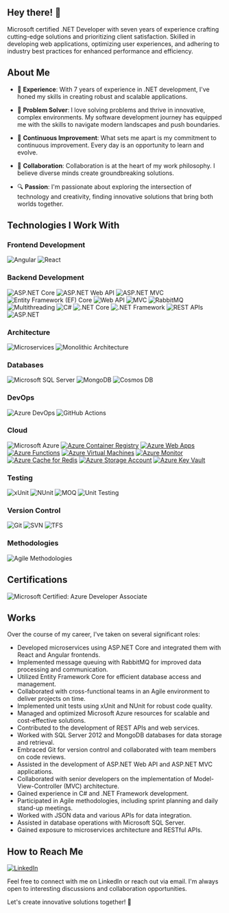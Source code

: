 ## Hey there! 👋 

Microsoft certified .NET Developer with seven years of experience crafting cutting-edge solutions and prioritizing client satisfaction. Skilled in developing web applications, optimizing user experiences, and adhering to industry best practices for enhanced performance and efficiency.

## About Me

- 💼 **Experience**: With 7 years of experience in .NET development, I've honed my skills in creating robust and scalable applications.

- 🔧 **Problem Solver**: I love solving problems and thrive in innovative, complex environments. My software development journey has equipped me with the skills to navigate modern landscapes and push boundaries.

- 🌟 **Continuous Improvement**: What sets me apart is my commitment to continuous improvement. Every day is an opportunity to learn and evolve.

- 🤝 **Collaboration**: Collaboration is at the heart of my work philosophy. I believe diverse minds create groundbreaking solutions.

- 🔍 **Passion**: I'm passionate about exploring the intersection of technology and creativity, finding innovative solutions that bring both worlds together.

## Technologies I Work With

### Frontend Development

![Angular](https://img.shields.io/badge/Angular-%23DD0031.svg?style=for-the-badge&logo=angular&logoColor=white)
![React](https://img.shields.io/badge/React-%23DD0031.svg?style=for-the-badge&logo=React&logoColor=white)

### Backend Development

![ASP.NET Core](https://img.shields.io/badge/ASP.NET%20Core-%231572B6.svg?style=for-the-badge&logo=.net&logoColor=white) ![ASP.NET Web API](https://img.shields.io/badge/ASP.NET%20Web%20API-%231572B6.svg?style=for-the-badge&logo=.net&logoColor=white)
![ASP.NET MVC](https://img.shields.io/badge/ASP.NET%20MVC-%231572B6.svg?style=for-the-badge&logo=.net&logoColor=white)
![Entity Framework (EF) Core](https://img.shields.io/badge/Entity%20Framework%20(EF)%20Core-%231572B6.svg?style=for-the-badge&logo=.net&logoColor=white)
![Web API](https://img.shields.io/badge/Web%20API-%23777BB4.svg?style=for-the-badge&logo=swagger&logoColor=white)
![MVC](https://img.shields.io/badge/MVC-%23777BB4.svg?style=for-the-badge&logo=aspnetcore&logoColor=white)
![RabbitMQ](https://img.shields.io/badge/RabbitMQ-%23FF6600.svg?style=for-the-badge&logo=rabbitmq&logoColor=white)
![Multithreading](https://img.shields.io/badge/Multithreading-%230057C6.svg?style=for-the-badge)
![C#](https://img.shields.io/badge/C%23-%230057C6.svg?style=for-the-badge&logo=c-sharp&logoColor=white)
![.NET Core](https://img.shields.io/badge/.NET%20Core-%23512BD4.svg?style=for-the-badge&logo=.net&logoColor=white)
![.NET Framework](https://img.shields.io/badge/.NET%20Framework-%23512BD4.svg?style=for-the-badge&logo=.net&logoColor=white)
![REST APIs](https://img.shields.io/badge/REST%20APIs-%23000000.svg?style=for-the-badge)
![ASP.NET](https://img.shields.io/badge/ASP.NET-%231572B6.svg?style=for-the-badge&logo=.net&logoColor=white)

### Architecture

![Microservices](https://img.shields.io/badge/Microservices-%23000000.svg?style=for-the-badge&logo=architecture&logoColor=white)
![Monolithic Architecture](https://img.shields.io/badge/Monolithic-%23000000.svg?style=for-the-badge)

### Databases

![Microsoft SQL Server](https://img.shields.io/badge/Microsoft%20SQL%20Server-%23CC2927.svg?style=for-the-badge&logo=microsoft-sql-server&logoColor=white)
![MongoDB](https://img.shields.io/badge/MongoDB-%2347A248.svg?style=for-the-badge&logo=mongodb&logoColor=white)
![Cosmos DB](https://img.shields.io/badge/Cosmos%20DB-%230078D4.svg?style=for-the-badge&logo=azure-cosmosdb&logoColor=white)

### DevOps

![Azure DevOps](https://img.shields.io/badge/Azure%20DevOps-%230078D4.svg?style=for-the-badge&logo=azure-devops&logoColor=white)
![GitHub Actions](https://img.shields.io/badge/GitHub%20Actions-%232671E5.svg?style=for-the-badge&logo=github-actions&logoColor=white)

### Cloud

![Microsoft Azure](https://img.shields.io/badge/Microsoft%20Azure-%23FF6600.svg?style=for-the-badge&logo=microsoft-azure&logoColor=white)
[![Azure Container Registry](https://img.shields.io/badge/Azure%20Container%20Registry-%23FF6600.svg?style=for-the-badge&logo=microsoft-azure&logoColor=white)](https://azure.microsoft.com/services/container-registry/)
[![Azure Web Apps](https://img.shields.io/badge/Azure%20Web%20Apps-%230078D4.svg?style=for-the-badge&logo=microsoft-azure&logoColor=white)](https://azure.microsoft.com/services/app-service/web/)
[![Azure Functions](https://img.shields.io/badge/Azure%20Functions-%230078D4.svg?style=for-the-badge&logo=microsoft-azure&logoColor=white)](https://azure.microsoft.com/services/functions/)
[![Azure Virtual Machines](https://img.shields.io/badge/Azure%20Virtual%20Machines-%23FF6600.svg?style=for-the-badge&logo=microsoft-azure&logoColor=white)](https://azure.microsoft.com/services/virtual-machines/)
[![Azure Monitor](https://img.shields.io/badge/Azure%20Monitor-%230078D4.svg?style=for-the-badge&logo=microsoft-azure&logoColor=white)](https://azure.microsoft.com/services/monitor/)
[![Azure Cache for Redis](https://img.shields.io/badge/Azure%20Cache%20for%20Redis-%230078D4.svg?style=for-the-badge&logo=microsoft-azure&logoColor=white)](https://azure.microsoft.com/services/cache/)
[![Azure Storage Account](https://img.shields.io/badge/Azure%20Storage%20Account-%230078D4.svg?style=for-the-badge&logo=microsoft-azure&logoColor=white)](https://azure.microsoft.com/services/storage/)
[![Azure Key Vault](https://img.shields.io/badge/Azure%20Key%20Vault-%23FF6600.svg?style=for-the-badge&logo=microsoft-azure&logoColor=white)](https://azure.microsoft.com/services/key-vault/)


### Testing

![xUnit](https://img.shields.io/badge/xUnit-%23121E25.svg?style=for-the-badge&logo=xunit&logoColor=white)
![NUnit](https://img.shields.io/badge/NUnit-%23151E25.svg?style=for-the-badge&logo=nunit&logoColor=white)
![MOQ](https://img.shields.io/badge/MOQ-%23121E25.svg?style=for-the-badge)
![Unit Testing](https://img.shields.io/badge/Unit%20Testing-%23121E25.svg?style=for-the-badge)

### Version Control

![Git](https://img.shields.io/badge/Git-%23F05032.svg?style=for-the-badge&logo=git&logoColor=white)
![SVN](https://img.shields.io/badge/SVN-%230057C6.svg?style=for-the-badge&logo=subversion&logoColor=white)
![TFS](https://img.shields.io/badge/TFS-%230078D4.svg?style=for-the-badge&logo=visual-studio&logoColor=white)

### Methodologies

![Agile Methodologies](https://img.shields.io/badge/Agile%20Methodologies-%23000000.svg?style=for-the-badge)

## Certifications

![Microsoft Certified: Azure Developer Associate](https://img.shields.io/badge/Microsoft%20Certified-Azure%20Developer%20Associate-blue?style=for-the-badge&logo=microsoft)

## Works

Over the course of my career, I've taken on several significant roles:

- Developed microservices using ASP.NET Core and integrated them with React and Angular frontends.
- Implemented message queuing with RabbitMQ for improved data processing and communication.
- Utilized Entity Framework Core for efficient database access and management.
- Collaborated with cross-functional teams in an Agile environment to deliver projects on time.
- Implemented unit tests using xUnit and NUnit for robust code quality.
- Managed and optimized Microsoft Azure resources for scalable and cost-effective solutions.
- Contributed to the development of REST APIs and web services.
- Worked with SQL Server 2012 and MongoDB databases for data storage and retrieval.
- Embraced Git for version control and collaborated with team members on code reviews.
- Assisted in the development of ASP.NET Web API and ASP.NET MVC applications.
- Collaborated with senior developers on the implementation of Model-View-Controller (MVC) architecture.
- Gained experience in C# and .NET Framework development.
- Participated in Agile methodologies, including sprint planning and daily stand-up meetings.
- Worked with JSON data and various APIs for data integration.
- Assisted in database operations with Microsoft SQL Server.
- Gained exposure to microservices architecture and RESTful APIs.


## How to Reach Me

[![LinkedIn](https://img.shields.io/badge/LinkedIn-Profile-blue.svg?style=flat-square&logo=linkedin)](https://www.linkedin.com/in/rahulyadav2605/)

Feel free to connect with me on LinkedIn or reach out via email. I'm always open to interesting discussions and collaboration opportunities.

Let's create innovative solutions together! 🚀
